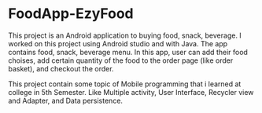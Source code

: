 # FoodApp-EzyFood
This project is an Android application to buying food, snack, beverage. I worked on this project using Android studio and with Java.
The app contains food, snack, beverage menu. In this app, user can add their food choises, add certain quantity of the food to the order page (like order basket), and checkout the order.

This project contain some topic of Mobile programming that i learned at college in 5th Semester. Like Multiple activity, User Interface, Recycler view and Adapter, and Data persistence.
